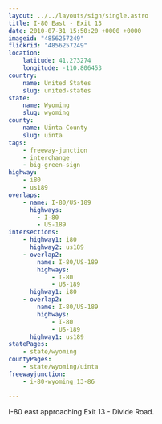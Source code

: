 ```yaml
---
layout: ../../layouts/sign/single.astro
title: I-80 East - Exit 13
date: 2010-07-31 15:50:20 +0000 +0000
imageid: "4856257249"
flickrid: "4856257249"
location:
    latitude: 41.273274
    longitude: -110.806453
country:
    name: United States
    slug: united-states
state:
    name: Wyoming
    slug: wyoming
county:
    name: Uinta County
    slug: uinta
tags:
    - freeway-junction
    - interchange
    - big-green-sign
highway:
    - i80
    - us189
overlaps:
    - name: I-80/US-189
      highways:
        - I-80
        - US-189
intersections:
    - highway1: i80
      highway2: us189
    - overlap2:
        name: I-80/US-189
        highways:
            - I-80
            - US-189
      highway1: i80
    - overlap2:
        name: I-80/US-189
        highways:
            - I-80
            - US-189
      highway1: us189
statePages:
    - state/wyoming
countyPages:
    - state/wyoming/uinta
freewayjunction:
    - i-80-wyoming_13-86

---
```

I-80 east approaching Exit 13 - Divide Road.